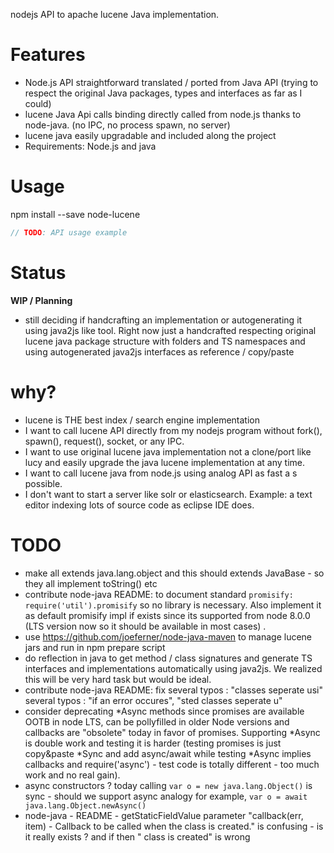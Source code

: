 nodejs API to apache lucene Java implementation. 

# Features

 * Node.js API straightforward translated / ported from Java API (trying to respect the original Java packages, types and interfaces as far as I could)
 * lucene Java Api calls binding directly called from node.js thanks to node-java. (no IPC, no process spawn, no server)
 * lucene java easily upgradable and included along the project
 * Requirements: Node.js and java

# Usage

npm install --save node-lucene

```ts
// TODO: API usage example
```

# Status 

**WIP / Planning**

 * still deciding if handcrafting an implementation or autogenerating it using java2js like tool. Right now just a handcrafted respecting original lucene java package structure with folders and TS namespaces and using autogenerated java2js interfaces as reference / copy/paste 

# why?

 * lucene is THE best index / search engine implementation
 * I want to call lucene API directly from my nodejs program without fork(), spawn(), request(), socket, or any IPC. 
 * I want to use original lucene java implementation not a clone/port like lucy and easily upgrade the java lucene implementation at any time. 
 * I want to call lucene java from node.js using analog API as fast a s possible. 
 * I don't want to start a server like solr or elasticsearch. Example: a text editor indexing lots of source code as eclipse IDE does.

# TODO
 * make all extends java.lang.object and this should extends JavaBase - so they all implement toString() etc
 * contribute node-java README: to document standard `promisify: require('util').promisify` so no library is necessary. Also implement it as default promisify impl if exists since its supported from node 8.0.0 (LTS version now so it should be available in most cases) .
 * use https://github.com/joeferner/node-java-maven to manage lucene jars and run in npm prepare script
 * do reflection in java to get method / class signatures and generate TS interfaces and implementations automatically using java2js. We realized this will be very hard task but would be ideal.
 * contribute node-java README: fix several typos : "classes seperate usi" several typos : "if an error occures", "sted classes seperate u"
 * consider deprecating *Async methods since promises are available OOTB in node LTS, can be pollyfilled in older Node versions and callbacks are "obsolete" today in favor of promises. Supporting *Async is double work and testing it is harder (testing promises is just copy&paste *Sync and add async/await while testing *Async implies callbacks and require('async') - test code is totally different - too much work and no real gain). 
 * async constructors ? today calling `var o = new java.lang.Object()` is sync - should we support async analogy for example, `var o = await java.lang.Object.newAsync()`
 * node-java - README - getStaticFieldValue  parameter  "callback(err, item) - Callback to be called when the class is created."   is confusing - is it really exists ? and if then " class is created" is wrong
